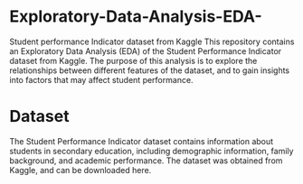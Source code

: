 # Exploratory-Data-Analysis-EDA-
Student performance Indicator dataset from Kaggle
This repository contains an Exploratory Data Analysis (EDA) of the Student Performance Indicator dataset from Kaggle. The purpose of this analysis is to explore the relationships between different features of the dataset, and to gain insights into factors that may affect student performance.

# Dataset
The Student Performance Indicator dataset contains information about students in secondary education, including demographic information, family background, and academic performance. The dataset was obtained from Kaggle, and can be downloaded here.
